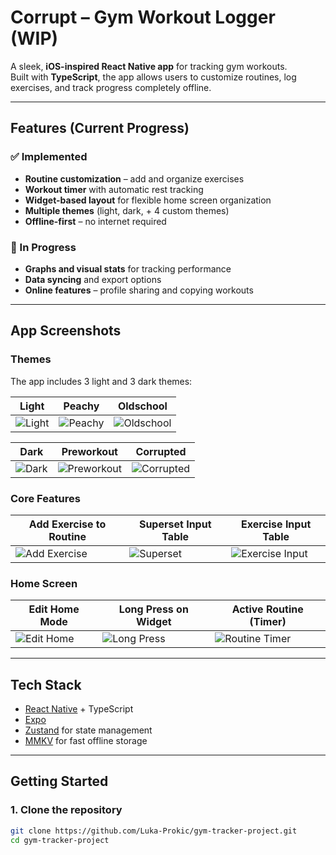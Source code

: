 # Corrupt – Gym Workout Logger (WIP)
 
A sleek, **iOS-inspired React Native app** for tracking gym workouts.  
Built with **TypeScript**, the app allows users to customize routines, log exercises, and track progress completely offline.  

---

## Features (Current Progress)

### ✅ Implemented
-  **Routine customization** – add and organize exercises  
-  **Workout timer** with automatic rest tracking  
-  **Widget-based layout** for flexible home screen organization  
-  **Multiple themes** (light, dark, + 4 custom themes)  
-  **Offline-first** – no internet required  

### 🚧 In Progress
-  **Graphs and visual stats** for tracking performance  
-  **Data syncing** and export options  
-  **Online features** – profile sharing and copying workouts  

---

## App Screenshots

### Themes
The app includes 3 light and 3 dark themes:

| Light | Peachy | Oldschool |
|-------|--------|-----------|
| ![Light](./screenshots/theme-light.png) | ![Peachy](./screenshots/theme-peachy.png) | ![Oldschool](./screenshots/theme-old-school.png) |

| Dark | Preworkout | Corrupted |
|------|------------|-----------|
| ![Dark](./screenshots/theme-dark.png) | ![Preworkout](./screenshots/theme-preworkout.png) | ![Corrupted](./screenshots/theme-corrupted.png) |


### Core Features
| Add Exercise to Routine | Superset Input Table | Exercise Input Table |
|--------------------------|---------------------|----------------------|
| ![Add Exercise](./screenshots/add-exercise.png) | ![Superset](./screenshots/superset-input.png) | ![Exercise Input](./screenshots/exercise-input.png) |


### Home Screen
| Edit Home Mode | Long Press on Widget | Active Routine (Timer) |
|----------------|----------------------|------------------------|
| ![Edit Home](./screenshots/edit-home.png) | ![Long Press](./screenshots/long-press-widget.png) | ![Routine Timer](./screenshots/routine-timer.png) |

---

## Tech Stack

- [React Native](https://reactnative.dev/) + TypeScript  
- [Expo](https://expo.dev/)  
- [Zustand](https://github.com/pmndrs/zustand) for state management  
- [MMKV](https://github.com/mrousavy/react-native-mmkv) for fast offline storage  

---

## Getting Started

### 1. Clone the repository

```bash
git clone https://github.com/Luka-Prokic/gym-tracker-project.git
cd gym-tracker-project
